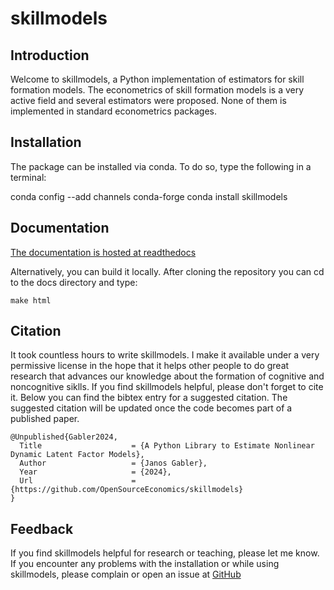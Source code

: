 # skillmodels

## Introduction

Welcome to skillmodels, a Python implementation of estimators for skill formation
models. The econometrics of skill formation models is a very active field and several
estimators were proposed. None of them is implemented in standard econometrics packages.

## Installation

The package can be installed via conda. To do so, type the following in a terminal:

conda config --add channels conda-forge conda install skillmodels

## Documentation

[The documentation is hosted at readthedocs](https://skillmodels.readthedocs.io/en/latest/)

Alternatively, you can build it locally. After cloning the repository you can cd to the
docs directory and type:

```
make html
```

## Citation

It took countless hours to write skillmodels. I make it available under a very
permissive license in the hope that it helps other people to do great research that
advances our knowledge about the formation of cognitive and noncognitive siklls. If you
find skillmodels helpful, please don't forget to cite it. Below you can find the bibtex
entry for a suggested citation. The suggested citation will be updated once the code
becomes part of a published paper.

```
@Unpublished{Gabler2024,
  Title                    = {A Python Library to Estimate Nonlinear Dynamic Latent Factor Models},
  Author                   = {Janos Gabler},
  Year                     = {2024},
  Url                      = {https://github.com/OpenSourceEconomics/skillmodels}
}
```

## Feedback

If you find skillmodels helpful for research or teaching, please let me know. If you
encounter any problems with the installation or while using skillmodels, please complain
or open an issue at [GitHub](https://github.com/OpenSourceEconomics/skillmodels)
